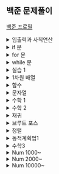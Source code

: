 ## 백준 문제풀이

[백준 프로필](https://www.acmicpc.net/user/hhjjkk7186)

<details markdown="1">
<summary>입출력과 사칙연산</summary>

1. [hello World](https://github.com/uuuugi/beakjoon/blob/master/src/2557.c) 
2. [we love kriii](https://github.com/uuuugi/beakjoon/blob/master/src/10718.c)
3. [고양이](https://github.com/uuuugi/beakjoon/blob/master/src/10171.c)  
4. [개](https://github.com/uuuugi/beakjoon/blob/master/src/10172.c)
5. [A+B(C)](https://github.com/uuuugi/beakjoon/blob/master/src/1000.c)
5. [A+B(PY)](https://github.com/uuuugi/beakjoon/blob/master/src/1000.py)
6. [A-B(C)](https://github.com/uuuugi/beakjoon/blob/master/src/1001.c)
6. [A-B(PY)](https://github.com/uuuugi/beakjoon/blob/master/src/1001.py)
7. [AxB(C)](https://github.com/uuuugi/beakjoon/blob/master/src/10998.c)
7. [AxB(PY)](https://github.com/uuuugi/beakjoon/blob/master/src/10998.py)
8. [A/B(C)](https://github.com/uuuugi/beakjoon/blob/master/src/1008.c)
8. [A/B(PY)](https://github.com/uuuugi/beakjoon/blob/master/src/1008.py)
9. [사칙연산](https://github.com/uuuugi/beakjoon/blob/master/src/10869.c)
10. [나머지](https://github.com/uuuugi/beakjoon/blob/master/src/10430.c)
11. [곱셈](https://github.com/uuuugi/beakjoon/blob/master/src/2588.c)

</details>

<details markdown="1">
<summary>if 문</summary>

1. [두 수 비교하기](https://github.com/uuuugi/beakjoon/blob/master/src/1330.c)
2. [시험성적](https://github.com/uuuugi/beakjoon/blob/master/src/9498.c)
3. [윤년](https://github.com/uuuugi/beakjoon/blob/master/src/2753.c)
4. [사분면 고르기](https://github.com/uuuugi/beakjoon/blob/master/src/14681.c)
5. [알람 시계](https://github.com/uuuugi/beakjoon/blob/master/src/2884.c)

</details>

<details markdown="1">
<summary>for 문</summary>

1. [구구단](https://github.com/uuuugi/beakjoon/blob/master/src/2739.c)
2. [A+B -3](https://github.com/uuuugi/beakjoon/blob/master/src/10950.c)
3. [합](https://github.com/uuuugi/beakjoon/blob/master/src/8393.c)
4. [빠른 A+B](https://github.com/uuuugi/beakjoon/blob/master/src/15552.c)
5. [N 찍기](https://github.com/uuuugi/beakjoon/blob/master/src/2741.c)
6. [기찍 N](https://github.com/uuuugi/beakjoon/blob/master/src/2742.c)
7. [A+B -7](https://github.com/uuuugi/beakjoon/blob/master/src/11021.c)
8. [A+B -8](https://github.com/uuuugi/beakjoon/blob/master/src/11022.c)
9. [별찍기 -1](https://github.com/uuuugi/beakjoon/blob/master/src/2438.c)
10. [별찍기 -2](https://github.com/uuuugi/beakjoon/blob/master/src/2439.c)
11. [X보다 작은 수](https://github.com/uuuugi/beakjoon/blob/master/src/10871.c)

</details>

<details markdown="1">
<summary>while 문</summary>

1. [A+B -5](https://github.com/uuuugi/beakjoon/blob/master/src/10952.c)
2. [A+B -4](https://github.com/uuuugi/beakjoon/blob/master/src/10951.c)
3. [더하기 사이클](https://github.com/uuuugi/beakjoon/blob/master/src/1110.c)

</details>

<details markdown="1">
<summary>실습 1</summary>

1. [평균점수](https://github.com/uuuugi/beakjoon/blob/master/src/10039.c)
2. [상근날드](https://github.com/uuuugi/beakjoon/blob/master/src/5543.c)
3. [세 수](https://github.com/uuuugi/beakjoon/blob/master/src/10817.c)
4. [별찍기 -13](https://github.com/uuuugi/beakjoon/blob/master/src/2523.c)
5. [별찍기 -9](https://github.com/uuuugi/beakjoon/blob/master/src/2446.c)
6. [별찍기 -21](https://github.com/uuuugi/beakjoon/blob/master/src/10996.c)

</details>

<details markdown="1">
<summary>1차원 배열</summary>

1. [최소,최대](https://github.com/uuuugi/beakjoon/blob/master/src/10818.c)
2. [최댓값](https://github.com/uuuugi/beakjoon/blob/master/src/2562.c)
3. [숫자의 개수](https://github.com/uuuugi/beakjoon/blob/master/src/2577.c)
4. [나머지](https://github.com/uuuugi/beakjoon/blob/master/src/3052.c)
5. [평균](https://github.com/uuuugi/beakjoon/blob/master/src/1546.c)
6. [OX퀴즈](https://github.com/uuuugi/beakjoon/blob/master/src/8958.c)
7. [평균은 넘겠지](https://github.com/uuuugi/beakjoon/blob/master/src/4344.c)

</details>

<details markdown="1">
<summary>함수</summary>

1. [정수 N개의 합](https://github.com/uuuugi/beakjoon/blob/master/src/15596.c)
2. [셀프넘버](https://github.com/uuuugi/beakjoon/blob/master/src/4673.c)
3. [한수](https://github.com/uuuugi/beakjoon/blob/master/src/1065.c)

</details>

<details markdown="1">
<summary>문자열</summary>

1. [아스키 코드](https://github.com/uuuugi/beakjoon/blob/master/src/11654.c)
2. [숫자의 합](https://github.com/uuuugi/beakjoon/blob/master/src/11720.c)
3. [알파벳 찾기](https://github.com/uuuugi/beakjoon/blob/master/src/10809.c)
4. [문자열 반복](https://github.com/uuuugi/beakjoon/blob/master/src/2675.c)
5. [단어 공부](https://github.com/uuuugi/beakjoon/blob/master/src/1157.c)
6. [단어의 개수](https://github.com/uuuugi/beakjoon/blob/master/src/1152.c)
7. [상수](https://github.com/uuuugi/beakjoon/blob/master/src/2908.c)
8. [다이얼](https://github.com/uuuugi/beakjoon/blob/master/src/5622.c)
9. [크로아티아 알파벳](https://github.com/uuuugi/beakjoon/blob/master/src/2941.c)
10. [그룹 단어 체커](https://github.com/uuuugi/beakjoon/blob/master/src/1316.c)
</details>

<details markdown="1">
<summary>수학 1</summary>

1. [손익분기점](https://github.com/uuuugi/beakjoon/blob/master/src/1712.c)
2. [설탕 배달](https://github.com/uuuugi/beakjoon/blob/master/src/2839.c)
3. [벌집](https://github.com/uuuugi/beakjoon/blob/master/src/2292.c)
4. [분수찾기](https://github.com/uuuugi/beakjoon/blob/master/src/1193.c)
5. [달팽이는 올라가고싶다](https://github.com/uuuugi/beakjoon/blob/master/src/2869.c)
6. [ACM 호텔](https://github.com/uuuugi/beakjoon/blob/master/src/10250.c)
7. [부녀회장이 될테야](https://github.com/uuuugi/beakjoon/blob/master/src/2775.c)
7. [Fly to the Alpha Centauri](https://github.com/uuuugi/beakjoon/blob/master/src/1011.c)
</details>

<details markdown="1">
<summary>수학 2</summary>

1. [소수 찾기](https://github.com/uuuugi/beakjoon/blob/master/src/1978.c)
1. [소수](https://github.com/uuuugi/beakjoon/blob/master/src/2581.c)
1. [소수 구하기](https://github.com/uuuugi/beakjoon/blob/master/src/1929.c)
1. [베르트랑 공준](https://github.com/uuuugi/beakjoon/blob/master/src/4948.c)
1. [골드바흐의 추측](https://github.com/uuuugi/beakjoon/blob/master/src/9020.c)
1. [직사각형에서 탈출](https://github.com/uuuugi/beakjoon/blob/master/src/1085.c)
1. [네번째 점](https://github.com/uuuugi/beakjoon/blob/master/src/3009.c)
1. [직각삼각형](https://github.com/uuuugi/beakjoon/blob/master/src/4153.c)
1. [택시 기하학](https://github.com/uuuugi/beakjoon/blob/master/src/3053.c)
</details>

</details>

<details markdown="1">
<summary>재귀</summary>

1. [팩토리얼](https://github.com/uuuugi/beakjoon/blob/master/src/10872.c)
2. [피보나치 수 5](https://github.com/uuuugi/beakjoon/blob/master/src/10870.c)
2. [하노이 탑 이동 순서](https://github.com/uuuugi/beakjoon/blob/master/src/11729.c)
</details>

<details markdown="1">
<summary>브루트 포스</summary>

1. [블랙잭](https://github.com/uuuugi/beakjoon/blob/master/src/2798.c)
1. [분해합](https://github.com/uuuugi/beakjoon/blob/master/src/2231.c)
1. [덩치](https://github.com/uuuugi/beakjoon/blob/master/src/7568.c)
1. [영화감독 숌](https://github.com/uuuugi/beakjoon/blob/master/src/1436.c)
</details>

<details markdown="1">
<summary>정렬</summary>

1. [수 정렬하기](https://github.com/uuuugi/beakjoon/blob/master/src/2750.c)
1. [수 정렬하기2](https://github.com/uuuugi/beakjoon/blob/master/src/2751.c)
1. [수 정렬하기3](https://github.com/uuuugi/beakjoon/blob/master/src/10989.c)
1. [소트인사이드](https://github.com/uuuugi/beakjoon/blob/master/src/1427.c)
1. [좌표 정렬하기](https://github.com/uuuugi/beakjoon/blob/master/src/11650.c)
1. [좌표 정렬하기2](https://github.com/uuuugi/beakjoon/blob/master/src/11651.c)
1. [단어 정렬](https://github.com/uuuugi/beakjoon/blob/master/src/1181.c)
1. [나이순 정렬](https://github.com/uuuugi/beakjoon/blob/master/src/10814.c)

</details>

<details markdown="1">
<summary>동적계획법1</summary>

1. [피보나치 수2](https://github.com/uuuugi/beakjoon/blob/master/src/2748.c)
1. [피보나치 함수](https://github.com/uuuugi/beakjoon/blob/master/src/1003.c)
1. [01타일](https://github.com/uuuugi/beakjoon/blob/master/src/1904.c)
1. [파도반 수열](https://github.com/uuuugi/beakjoon/blob/master/src/9461.c)
</details>

<details markdown="1">
<summary>수학3</summary>

1. [배수와 약수](https://github.com/uuuugi/beakjoon/blob/master/src/5086.c)
1. [약수](https://github.com/uuuugi/beakjoon/blob/master/src/1037.c.c)
1. [소인수분해](https://github.com/uuuugi/beakjoon/blob/master/src/11653.c)
1. [최대공약수와 최소공배수](https://github.com/uuuugi/beakjoon/blob/master/src/2609.c)
</details>


<details markdown="1">
<summary>Num 1000~</summary>

1. [터렛](https://github.com/uuuugi/beakjoon/blob/master/src/1002.c)
1. [피보나치 함수](https://github.com/uuuugi/beakjoon/blob/master/src/1003.c)
1. [최소공배수](https://github.com/uuuugi/beakjoon/blob/master/src/1934.c)
</details>

<details markdown="1">
<summary>Num 2000~</summary>

1. [a+b-2](https://github.com/uuuugi/beakjoon/blob/master/src/2558.c)
1. [피보나치 수](https://github.com/uuuugi/beakjoon/blob/master/src/2747.c)
1. [최대공약수와 최소공배수](https://github.com/uuuugi/beakjoon/blob/master/src/2609.c)
</details>

<details markdown="1">
<summary>Num 10000~</summary>

1. [a+b-6](https://github.com/uuuugi/beakjoon/blob/master/src/10953.c)
</details>
